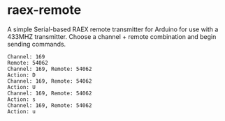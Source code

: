 # raex-remote

A simple Serial-based RAEX remote transmitter for Arduino for use with a 433MHZ
transmitter. Choose a channel + remote combination and begin sending commands.

```
Channel: 169
Remote: 54062
Channel: 169, Remote: 54062
Action: D
Channel: 169, Remote: 54062
Action: U
Channel: 169, Remote: 54062
Action: s
Channel: 169, Remote: 54062
Action: u
```

